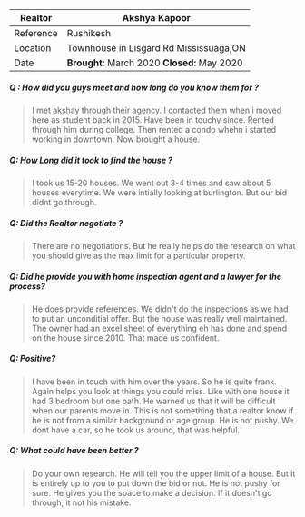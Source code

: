 |Realtor|Akshya Kapoor|
|--|--|
|Reference|Rushikesh|
|Location|Townhouse in Lisgard Rd Mississuaga,ON|
|Date| **Brought:** March 2020 **Closed:** May 2020 |


##### Q : How did you guys meet and how long do you know them for ?
> I met akshay through their agency. I contacted them when i moved here as student back in 2015. Have been in touchy since. Rented through him during college. Then rented a condo whehn i started working in downtown. Now brought  a house.

##### Q: How Long did it took to find the house ?
> I took us 15-20 houses. We went out 3-4 times and saw about 5 houses everytime. We were intially looking at burlington. But our bid didnt go through.
> 
##### Q: Did the Realtor negotiate ?
> There are no negotiations. But he really helps do the research on what you should give as the max limit for a particular property.

##### Q: Did he provide you with home inspection agent and a lawyer for the process?
> He does provide references. We didn't do the inspections as we had to put an unconditial offer. But the house was really well maintained. The owner had an excel sheet of everything eh has done and spend on the house since 2010. That made us confident.

##### Q: Positive?
> I have been in touch with him over the years. So he is quite frank. Again helps you look at things you could miss. Like with one house it had 3 bedroom but one bath. He warned us that it will be difficult when our parents move in. This is not something that a realtor know if he is not from a similar background or age group. He is not pushy. We dont have a car, so he took us around, that was helpful.

##### Q: What could have been better ?
> Do your own research. He will tell you the upper limit of a house. But it is entirely up to you to put down the bid or not. He is not pushy for sure. He gives you the space to make a decision. If it doesn't go through, it not his mistake. 